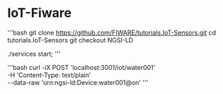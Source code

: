 # IoT-Fiware

'''bash
git clone https://github.com/FIWARE/tutorials.IoT-Sensors.git
cd tutorials.IoT-Sensors
git checkout NGSI-LD

./services start;
'''


'''bash
curl -iX POST 'localhost:3001/iot/water001' \
-H 'Content-Type: text/plain' \
--data-raw 'urn:ngsi-ld:Device:water001@on'
'''
